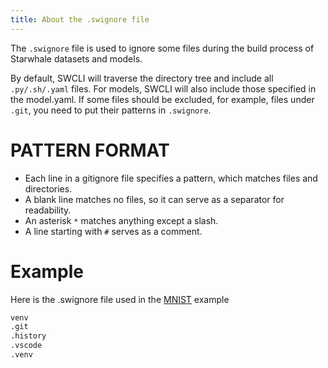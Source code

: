 ```yaml
---
title: About the .swignore file
---
```


The `.swignore` file is used to ignore some files during the build process of Starwhale datasets and models. 

By default, SWCLI will traverse the directory tree and include all `.py/.sh/.yaml` files. For models, SWCLI will also include those specified in the model.yaml. If some files should be excluded, for example, files under `.git`, you need to put their patterns in `.swignore`.

# PATTERN FORMAT

* Each line in a gitignore file specifies a pattern, which matches files and directories.
* A blank line matches no files, so it can serve as a separator for readability.
* An asterisk `*` matches anything except a slash.
* A line starting with `#` serves as a comment.

# Example
Here is the .swignore file used in the [MNIST](../../../tutorials/mnist) example
```bash
venv
.git
.history
.vscode
.venv
```